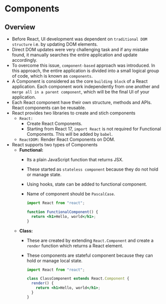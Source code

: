 # Components

## Overview
- Before React, UI development was dependent on `traditional DOM structure` i.e. by updating DOM elements.
- Direct DOM updates were very challenging task and if any mistake found, it manually searches the entire application and update accordingly.
- To overcome this issue, `component-based` approach was introduced. In this approach, the entire application is divided into a small logical group of code, which is known as `components`.
- A Component is considered as the core `building block` of a React application. Each component work independently from one another and `merge all in a parent component`, which will be the final UI of your application.
- Each React component have their own structure, methods and APIs. React components can be reusable.
- React provides two libraries to create and stich components
  - `React:` 
    - Create React Components.
    - Starting from React 17, `import React` is not required for Functional Components. This will be added by `babel`.
  - `ReactDOM:` Render React Components on DOM. 
- React supports two types of Components
  - **Functional:**
    - Its a plain JavaScript function that returns JSX.
    - These started as `stateless component` because they do not hold or manage state.
    - Using hooks, state can be added to functional component.
    - Name of component should be `PascalCase`.

      ```jsx
      import React from "react";
  
      function FunctionalComponent() {
        return <h1>Hello, world</h1>;
      }
      ```
  - **Class:**
    - These are created by extending `React.Component` and create a `render` function which returns a React element. 
    - These components are stateful component because they can hold or manage local state. 

      ```jsx
      import React from "react";
  
      class ClassComponent extends React.Component {
        render() {
          return <h1>Hello, world</h1>;
        }
      }
      ```
    